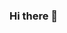 ### Hi there 👋

<!--
**bissinj/bissinj** is a ✨ _special_ ✨ repository because its `README.md` (this file) appears on your GitHub profile.

Here are some ideas to get you started:

- 🔭 I’m currently a student at HdM-Stuttgart.
- 🌱 I’m currently learning to code JavaScript.
- 🤔 I’m looking for help with JavaScript.
- 💬 Ask me about anything you want.
- 🍎 Fun fact: I LOVE FOOD.

